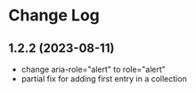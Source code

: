 # Change Log

## 1.2.2 (2023-08-11)

* change aria-role="alert" to role="alert"
* partial fix for adding first entry in a collection

